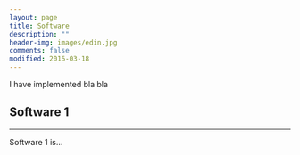 ```yaml
---
layout: page
title: Software
description: ""
header-img: images/edin.jpg
comments: false
modified: 2016-03-18
---
```


I have implemented bla bla

## Software 1 
-----
Software 1 is...
